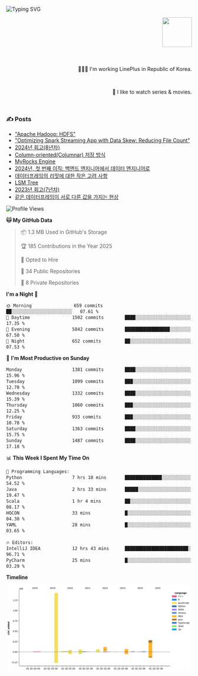 ![Typing SVG](https://readme-typing-svg.herokuapp.com/?lines=Hello,+I'm+Changkwon+😎&height=150&width=1024&size=40&color=458588&background=282828&center=true&vCenter=true&multiline=false&duration=2000&pause=0)

<div align=right>
  <a href="https://github.com/devxb/gitanimals">
    <img
      src="https://render.gitanimals.org/lines/spearkkk?pet-id=624227435622945015"
      width="80"
      height="80"
    />
  </a>
  <br/>
  <br/>  
  <br/>
  
  👨🏼‍💻 I'm working LinePlus in Republic of Korea.
  
  <br/>
  
  🍿 I like to watch series & movies.
  
  <br/>

</div>
  
<div align=left>
  
  <div>
    
  ### ✍️ Posts
    
  </div>
  
  <!-- BLOGPOSTS:START -->
- ["Apache Hadoop: HDFS"](https://spearkkk.dev/kr/blog/apache-hadoop-hdfs)
- ["Optimizing Spark Streaming App with Data Skew: Reducing File Count"](https://spearkkk.dev/kr/blog/optimizing-spark-streaming-app-with-data-skew-reducing-file-count)
- [2024년 회고(8년차)](https://spearkkk.dev/kr/blog/8th-year-retrospect)
- [Column-oriented(Columnar) 저장 방식](https://spearkkk.dev/kr/blog/column-oriented)
- [MyRocks Engine](https://spearkkk.dev/kr/blog/my-rocks_engine)
- [2024년, 첫 번째 이직: 백엔드 엔지니어에서 데이터 엔지니어로](https://spearkkk.dev/kr/blog/2024-first-changing-company-from-backend-to-data-engineer)
- [데이터프레임의 리밋에 대한 작은 고려 사항](https://spearkkk.dev/kr/blog/dataframe-limit)
- [LSM Tree](https://spearkkk.dev/kr/blog/lsm-tree)
- [2023년 회고(7년차)](https://spearkkk.dev/kr/blog/7th-year-retrospect)
- [같은 데이터프레임이 서로 다른 값을 가지는 현상](https://spearkkk.dev/kr/blog/two-dataframe-have-another-value)
<!-- BLOGPOSTS:END -->

  
<!--START_SECTION:waka-->
![Profile Views](http://img.shields.io/badge/Profile%20Views-0-blue)

**🐱 My GitHub Data** 

> 📦 1.3 MB Used in GitHub's Storage 
 > 
> 🏆 185 Contributions in the Year 2025
 > 
> 💼 Opted to Hire
 > 
> 📜 34 Public Repositories 
 > 
> 🔑 8 Private Repositories 
 > 
**I'm a Night 🦉** 

```text
🌞 Morning                659 commits         ██░░░░░░░░░░░░░░░░░░░░░░░   07.61 % 
🌆 Daytime                1502 commits        ████░░░░░░░░░░░░░░░░░░░░░   17.35 % 
🌃 Evening                5842 commits        █████████████████░░░░░░░░   67.50 % 
🌙 Night                  652 commits         ██░░░░░░░░░░░░░░░░░░░░░░░   07.53 % 
```
📅 **I'm Most Productive on Sunday** 

```text
Monday                   1381 commits        ████░░░░░░░░░░░░░░░░░░░░░   15.96 % 
Tuesday                  1099 commits        ███░░░░░░░░░░░░░░░░░░░░░░   12.70 % 
Wednesday                1332 commits        ████░░░░░░░░░░░░░░░░░░░░░   15.39 % 
Thursday                 1060 commits        ███░░░░░░░░░░░░░░░░░░░░░░   12.25 % 
Friday                   933 commits         ███░░░░░░░░░░░░░░░░░░░░░░   10.78 % 
Saturday                 1363 commits        ████░░░░░░░░░░░░░░░░░░░░░   15.75 % 
Sunday                   1487 commits        ████░░░░░░░░░░░░░░░░░░░░░   17.18 % 
```


📊 **This Week I Spent My Time On** 

```text
💬 Programming Languages: 
Python                   7 hrs 10 mins       ██████████████░░░░░░░░░░░   54.52 % 
Java                     2 hrs 33 mins       █████░░░░░░░░░░░░░░░░░░░░   19.47 % 
Scala                    1 hr 4 mins         ██░░░░░░░░░░░░░░░░░░░░░░░   08.17 % 
HOCON                    33 mins             █░░░░░░░░░░░░░░░░░░░░░░░░   04.30 % 
YAML                     28 mins             █░░░░░░░░░░░░░░░░░░░░░░░░   03.65 % 

🔥 Editors: 
IntelliJ IDEA            12 hrs 43 mins      ████████████████████████░   96.71 % 
PyCharm                  25 mins             █░░░░░░░░░░░░░░░░░░░░░░░░   03.29 % 
```

**Timeline**

![Lines of Code chart](https://raw.githubusercontent.com/spearkkk/spearkkk/main/assets/bar_graph.png)


<!--END_SECTION:waka-->
</div>

